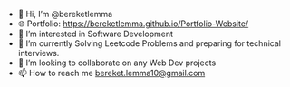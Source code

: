 - 👋 Hi, I’m @bereketlemma
- 🌐 Portfolio: https://bereketlemma.github.io/Portfolio-Website/
- 👀 I’m interested in Software Development
- 🌱 I’m currently Solving Leetcode Problems and preparing for technical interviews.
- 💞️ I’m looking to collaborate on any Web Dev projects
- 📫 How to reach me bereket.lemma10@gmail.com

<!---
bereketlemma/bereketlemma is a ✨ special ✨ repository because its `README.md` (this file) appears on your GitHub profile.
You can click the Preview link to take a look at your changes.
--->
